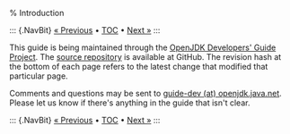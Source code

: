 % Introduction

::: {.NavBit}
[« Previous](faq.html) • [TOC](index.html) • [Next »](glossary.html)
:::

This guide is being maintained through the
[OpenJDK Developers' Guide Project](https://openjdk.java.net/census#guide). The
[source repository](https://github.com/openjdk/guide) is available at GitHub.
The revision hash at the bottom of each page refers to the latest change that
modified that particular page.

Comments and questions may be sent to [guide-dev (at) openjdk.java.net](mailto:guide-dev-at-openjdk.java.net).
Please let us know if there's anything in the guide that isn't clear.

::: {.NavBit}
[« Previous](faq.html) • [TOC](index.html) • [Next »](glossary.html)
:::
